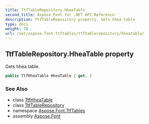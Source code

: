 ```yaml
---
title: TtfTableRepository.HheaTable
second_title: Aspose.Font for .NET API Reference
description: TtfTableRepository property. Gets hhea table
type: docs
weight: 70
url: /net/aspose.font.ttftables/ttftablerepository/hheatable/
---
```

## TtfTableRepository.HheaTable property

Gets hhea table.

```csharp
public TtfHheaTable HheaTable { get; }
```

### See Also

* class [TtfHheaTable](../../ttfhheatable/)
* class [TtfTableRepository](../)
* namespace [Aspose.Font.TtfTables](../../ttftablerepository/)
* assembly [Aspose.Font](../../../)


